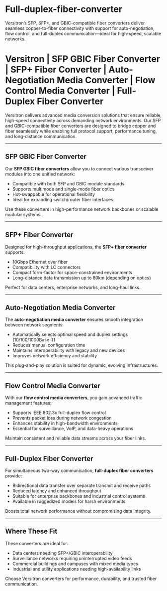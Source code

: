 # Full-duplex-fiber-converter
Versitron’s SFP, SFP+, and GBIC-compatible fiber converters deliver seamless copper-to-fiber connectivity with support for auto-negotiation, flow control, and full-duplex communication—ideal for high-speed, scalable networks.

# Versitron | SFP GBIC Fiber Converter | SFP+ Fiber Converter | Auto-Negotiation Media Converter | Flow Control Media Converter | Full-Duplex Fiber Converter

Versitron delivers advanced media conversion solutions that ensure reliable, high-speed connectivity across demanding network environments. Our SFP and GBIC-compatible fiber converters are designed to bridge copper and fiber seamlessly while enabling full protocol support, performance tuning, and long-distance communication.

---

## SFP GBIC Fiber Converter

Our **SFP GBIC fiber converters** allow you to connect various transceiver modules into one unified network:

- Compatible with both SFP and GBIC module standards  
- Supports multimode and single-mode fiber optics  
- Hot-swappable for operational flexibility  
- Ideal for expanding switch/router fiber interfaces  

Use these converters in high-performance network backbones or scalable modular systems.

---

## SFP+ Fiber Converter

Designed for high-throughput applications, the **SFP+ fiber converter** supports:

- 10Gbps Ethernet over fiber  
- Compatibility with LC connectors  
- Compact form-factor for space-constrained environments  
- Long-distance data transmission up to 80km (depending on optics)  

Perfect for data centers, enterprise networks, and long-haul links.

---

## Auto-Negotiation Media Converter

The **auto-negotiation media converter** ensures smooth integration between network segments:

- Automatically selects optimal speed and duplex settings (10/100/1000Base-T)  
- Reduces manual configuration time  
- Maintains interoperability with legacy and new devices  
- Improves network efficiency and stability  

This plug-and-play solution is suited for dynamic, evolving infrastructures.

---

## Flow Control Media Converter

With our **flow control media converters**, you gain advanced traffic management features:

- Supports IEEE 802.3x full-duplex flow control  
- Prevents packet loss during network congestion  
- Enhances stability in high-bandwidth environments  
- Essential for surveillance, VoIP, and data-heavy operations  

Maintain consistent and reliable data streams across your fiber links.

---

## Full-Duplex Fiber Converter

For simultaneous two-way communication, **full-duplex fiber converters** provide:

- Bidirectional data transfer over separate transmit and receive paths  
- Reduced latency and enhanced throughput  
- Suitable for enterprise backbones and industrial control systems  
- Available in ruggedized models for harsh environments  

Boosts total network performance without compromising data integrity.

---

## Where These Fit

These converters are ideal for:

- Data centers needing SFP+/GBIC interoperability  
- Surveillance networks requiring uninterrupted video feeds  
- Commercial buildings and campuses with mixed media types  
- Industrial and utility applications needing high-availability links  

Choose Versitron converters for performance, durability, and trusted fiber communication.

